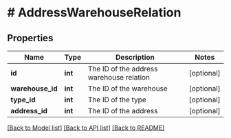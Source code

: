 # # AddressWarehouseRelation

## Properties

Name | Type | Description | Notes
------------ | ------------- | ------------- | -------------
**id** | **int** | The ID of the address warehouse relation | [optional]
**warehouse_id** | **int** | The ID of the warehouse | [optional]
**type_id** | **int** | The ID of the type | [optional]
**address_id** | **int** | The ID of the address | [optional]

[[Back to Model list]](../../README.md#models) [[Back to API list]](../../README.md#endpoints) [[Back to README]](../../README.md)
